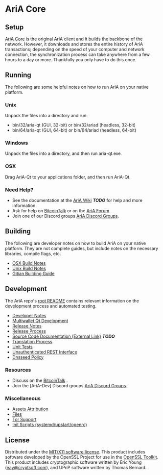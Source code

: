 AriA Core
=====================

Setup
---------------------
[AriA Core](https://nur1labs.com) is the original AriA client and it builds the backbone of the network. However, it downloads and stores the entire history of AriA transactions; depending on the speed of your computer and network connection, the synchronization process can take anywhere from a few hours to a day or more. Thankfully you only have to do this once.

Running
---------------------
The following are some helpful notes on how to run AriA on your native platform.

### Unix

Unpack the files into a directory and run:

- bin/32/aria-qt (GUI, 32-bit) or bin/32/ariad (headless, 32-bit)
- bin/64/aria-qt (GUI, 64-bit) or bin/64/ariad (headless, 64-bit)

### Windows

Unpack the files into a directory, and then run aria-qt.exe.

### OSX

Drag AriA-Qt to your applications folder, and then run AriA-Qt.

### Need Help?

* See the documentation at the [AriA Wiki](https://en.bitcoin.it/wiki/Main_Page) ***TODO***
for help and more information.
* Ask for help on [BitcoinTalk](https://bitcointalk.org/index.php) or on the [AriA Forum](https://nur1labs.com/).
* Join one of our Discord groups [AriA Discord Groups](https://discord.gg/YcnvMqt).

Building
---------------------
The following are developer notes on how to build AriA on your native platform. They are not complete guides, but include notes on the necessary libraries, compile flags, etc.

- [OSX Build Notes](build-osx.md)
- [Unix Build Notes](build-unix.md)
- [Gitian Building Guide](gitian-building.md)

Development
---------------------
The AriA repo's [root README](https://github.com/eastcoastcrypto/AriA/blob/master/README.md) contains relevant information on the development process and automated testing.

- [Developer Notes](developer-notes.md)
- [Multiwallet Qt Development](multiwallet-qt.md)
- [Release Notes](release-notes.md)
- [Release Process](release-process.md)
- [Source Code Documentation (External Link)](https://dev.visucore.com/bitcoin/doxygen/) ***TODO***
- [Translation Process](translation_process.md)
- [Unit Tests](unit-tests.md)
- [Unauthenticated REST Interface](REST-interface.md)
- [Dnsseed Policy](dnsseed-policy.md)

### Resources

* Discuss on the [BitcoinTalk](https://bitcointalk.org/index.php?topic=1262920.0) .
* Join the [AriA-Dev] Discord groups [AriA Discord Groups](https://discord.gg/YcnvMqt).

### Miscellaneous
- [Assets Attribution](assets-attribution.md)
- [Files](files.md)
- [Tor Support](tor.md)
- [Init Scripts (systemd/upstart/openrc)](init.md)

License
---------------------
Distributed under the [MIT/X11 software license](http://www.opensource.org/licenses/mit-license.php).
This product includes software developed by the OpenSSL Project for use in the [OpenSSL Toolkit](https://www.openssl.org/). This product includes
cryptographic software written by Eric Young ([eay@cryptsoft.com](mailto:eay@cryptsoft.com)), and UPnP software written by Thomas Bernard.
